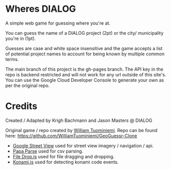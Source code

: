 # Wheres DIALOG
A simple web game for guessing where you're at. 

You can guess the name of a DIALOG project (2pt) or the city/ municipality you're in (1pt).

Guesses are case and white space insensitive and the game accepts a list of potential project names to account for being known by multiple common terms.

The main branch of this project is the gh-pages branch. The API key in the repo is backend restricted and will not work for any url outside of this site's. You can use the Google Cloud Developer Console to generate your own as per the original repo.

# Credits
Created / Adapted by Krigh Bachmann and Jason Masters @ DIALOG

Original game / repo created by [William Tuominiemi](https://github.com/WilliamTuominiemi). Repo can be found here:
https://github.com/WilliamTuominiemi/GeoGuessr-Clone

* [Google Street View](https://developers.google.com/maps/documentation/javascript/streetview) used for street view imagery / navigation / api.
* [Papa Parse](https://github.com/mholt/PapaParse) used for csv parsing.
* [File Drop.js](https://filedropjs.org/) used for file dragging and dropping.
* [Konami.js](https://github.com/snaptortoise/konami-js) used for detecting konami code events.





